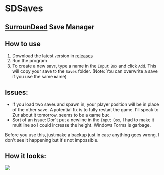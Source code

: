 # SDSaves
## [SurrounDead](https://store.steampowered.com/app/1645820/SurrounDead/) Save Manager

## How to use
1. Download the latest version in [releases](https://github.com/vulcan-dev/SDSaves/releases)
2. Run the program
3. To create a new save, type a name in the `Input Box` and click `Add`. This will copy your save to the `Saves` folder. (Note: You can overwrite a save if you use the same name)

## Issues:
- If you load two saves and spawn in, your player position will be in place of the other save. A potential fix is to fully restart the game. I'll speak to Zur about it tomorrow, seems to be a game bug.
- Sort of an issue: Don't put a newline in the `Input Box`, I had to make it multiline so I could increase the height. Windows Forms is garbage.

Before you use this, just make a backup just in case anything goes wrong. I don't see it happening but it's not impossible.

## How it looks:
![](https://imgur.com/i7hZQvx.png)
